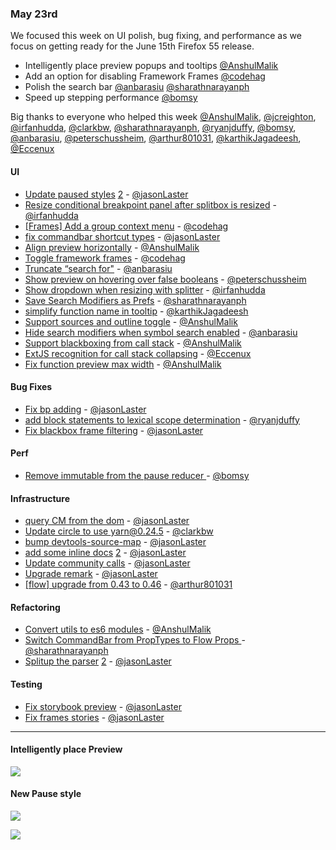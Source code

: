 ### May 23rd

We focused this week on UI polish, bug fixing, and performance as we focus on getting ready for the June 15th Firefox 55 release.

* Intelligently place preview popups and tooltips [@AnshulMalik]
* Add an option for disabling Framework Frames [@codehag]
* Polish the search bar [@anbarasiu] [@sharathnarayanph]
* Speed up stepping performance [@bomsy]

Big thanks to everyone who helped this week [@AnshulMalik], [@jcreighton], [@irfanhudda], [@clarkbw], [@sharathnarayanph], [@ryanjduffy], [@bomsy], [@anbarasiu], [@peterschussheim], [@arthur801031], [@karthikJagadeesh], [@Eccenux]

#### UI

* [Update paused styles][pr-2] [2][pr-5] - [@jasonLaster]
* [Resize conditional breakpoint panel after splitbox is resized][pr-4] - [@irfanhudda]
* [[Frames] Add a group context menu][pr-10] - [@codehag]
* [fix commandbar shortcut types][pr-12] - [@jasonLaster]
* [Align preview horizontally][pr-13] - [@AnshulMalik]
* [Toggle framework frames][pr-21] - [@codehag]
* [Truncate “search for"][pr-23] - [@anbarasiu]
* [Show preview on hovering over false booleans][pr-24] - [@peterschussheim]
* [Show dropdown when resizing with splitter][pr-30] - [@irfanhudda]
* [Save Search Modifiers as Prefs][pr-31] - [@sharathnarayanph]
* [simplify function name in tooltip][pr-32] - [@karthikJagadeesh]
* [Support sources and outline toggle][pr-33] - [@AnshulMalik]
* [Hide search modifiers when symbol search enabled][pr-34] - [@anbarasiu]
* [Support blackboxing from call stack][pr-26] - [@AnshulMalik]
* [ExtJS recognition for call stack collapsing][pr-36] - [@Eccenux]
* [Fix function preview max width][pr-37] - [@AnshulMalik]


#### Bug Fixes

* [Fix bp adding][pr-8] - [@jasonLaster]
* [add block statements to lexical scope determination][pr-17] - [@ryanjduffy]
* [Fix blackbox frame filtering][pr-35] - [@jasonLaster]

#### Perf

* [Remove immutable from the pause reducer ][pr-19] - [@bomsy]

#### Infrastructure

* [query CM from the dom][pr-6] - [@jasonLaster]
* [Update circle to use yarn@0.24.5][pr-7] - [@clarkbw]
* [bump devtools-source-map][pr-9] - [@jasonLaster]
* [add some inline docs][pr-11] [2][pr-16] - [@jasonLaster]
* [Update community calls][pr-20] - [@jasonLaster]
* [Upgrade remark][pr-28] - [@jasonLaster]
* [[flow] upgrade from 0.43 to 0.46][pr-29] - [@arthur801031]

#### Refactoring

* [Convert utils to es6 modules][pr-0] - [@AnshulMalik]
* [Switch CommandBar from PropTypes to Flow Props ][pr-15] - [@sharathnarayanph]
* [Splitup the parser][pr-27] [2][pr-38] - [@jasonLaster]

#### Testing

* [Fix storybook preview][pr-14] - [@jasonLaster]
* [Fix frames stories][pr-25] - [@jasonLaster]


---


#### Intelligently place Preview

![](https://cloud.githubusercontent.com/assets/7821757/26097479/4ee5bc36-3a42-11e7-8232-57b0da8350c4.gif)

#### New Pause style

![](https://camo.githubusercontent.com/92cb527aa857f7839c088cb9bf96c42fcca04571/687474703a2f2f672e7265636f726469742e636f2f37716a7579594a694c752e676966)

![](https://camo.githubusercontent.com/4b65c8181fcd851ab5caec6c1f9b82cce5a78b59/687474703a2f2f672e7265636f726469742e636f2f367a563741425a736e452e676966)

[pr-0]:https://github.com/devtools-html/debugger.html/pull/2910
[pr-1]:https://github.com/devtools-html/debugger.html/pull/2916
[pr-2]:https://github.com/devtools-html/debugger.html/pull/2906
[pr-3]:https://github.com/devtools-html/debugger.html/pull/2717
[pr-4]:https://github.com/devtools-html/debugger.html/pull/2917
[pr-5]:https://github.com/devtools-html/debugger.html/pull/2915
[pr-6]:https://github.com/devtools-html/debugger.html/pull/2920
[pr-7]:https://github.com/devtools-html/debugger.html/pull/2935
[pr-8]:https://github.com/devtools-html/debugger.html/pull/2940
[pr-9]:https://github.com/devtools-html/debugger.html/pull/2926
[pr-10]:https://github.com/devtools-html/debugger.html/pull/2912
[pr-11]:https://github.com/devtools-html/debugger.html/pull/2932
[pr-12]:https://github.com/devtools-html/debugger.html/pull/2931
[pr-13]:https://github.com/devtools-html/debugger.html/pull/2911
[pr-14]:https://github.com/devtools-html/debugger.html/pull/2930
[pr-15]:https://github.com/devtools-html/debugger.html/pull/2885
[pr-16]:https://github.com/devtools-html/debugger.html/pull/2939
[pr-17]:https://github.com/devtools-html/debugger.html/pull/2951
[pr-18]:https://github.com/devtools-html/debugger.html/pull/2919
[pr-19]:https://github.com/devtools-html/debugger.html/pull/2921
[pr-20]:https://github.com/devtools-html/debugger.html/pull/2953
[pr-21]:https://github.com/devtools-html/debugger.html/pull/2950
[pr-22]:https://github.com/devtools-html/debugger.html/pull/2958
[pr-23]:https://github.com/devtools-html/debugger.html/pull/2960
[pr-24]:https://github.com/devtools-html/debugger.html/pull/2914
[pr-25]:https://github.com/devtools-html/debugger.html/pull/2973
[pr-26]:https://github.com/devtools-html/debugger.html/pull/2938
[pr-27]:https://github.com/devtools-html/debugger.html/pull/2959
[pr-28]:https://github.com/devtools-html/debugger.html/pull/2972
[pr-29]:https://github.com/devtools-html/debugger.html/pull/2961
[pr-30]:https://github.com/devtools-html/debugger.html/pull/2981
[pr-31]:https://github.com/devtools-html/debugger.html/pull/2977
[pr-32]:https://github.com/devtools-html/debugger.html/pull/2976
[pr-33]:https://github.com/devtools-html/debugger.html/pull/2975
[pr-34]:https://github.com/devtools-html/debugger.html/pull/2968
[pr-35]:https://github.com/devtools-html/debugger.html/pull/2970
[pr-36]:https://github.com/devtools-html/debugger.html/pull/2886
[pr-37]:https://github.com/devtools-html/debugger.html/pull/2966
[pr-38]:https://github.com/devtools-html/debugger.html/pull/2967




[@AnshulMalik]:http://github.com/AnshulMalik
[@jasonLaster]:http://github.com/jasonLaster
[@jcreighton]:http://github.com/jcreighton
[@irfanhudda]:http://github.com/irfanhudda
[@clarkbw]:http://github.com/clarkbw
[@codehag]:http://github.com/codehag
[@sharathnarayanph]:http://github.com/sharathnarayanph
[@ryanjduffy]:http://github.com/ryanjduffy
[@bomsy]:http://github.com/bomsy
[@anbarasiu]:http://github.com/anbarasiu
[@peterschussheim]:http://github.com/peterschussheim
[@arthur801031]:http://github.com/arthur801031
[@karthikJagadeesh]:http://github.com/karthikJagadeesh
[@Eccenux]:http://github.com/Eccenux
